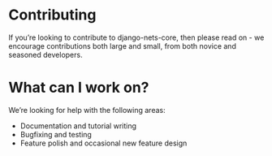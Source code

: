 # Contributing
If you’re looking to contribute to django-nets-core, then please read on - we encourage contributions both large and small, from both novice and seasoned developers.

# What can I work on?
We’re looking for help with the following areas:

- Documentation and tutorial writing
- Bugfixing and testing
- Feature polish and occasional new feature design
